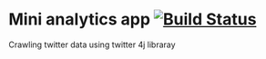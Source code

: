 # Mini analytics app [![Build Status](https://travis-ci.com/kocevaIv/twitterapp.svg?branch=master)](https://travis-ci.com/kocevaIv/twitterapp)
Crawling twitter data using twitter 4j libraray 

